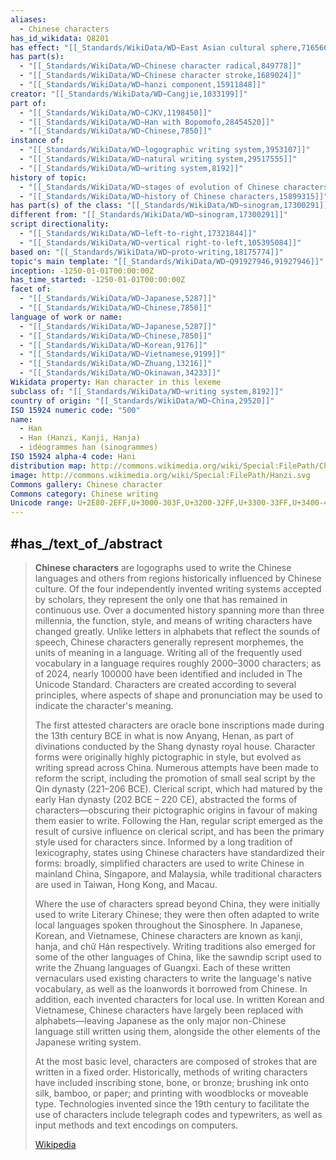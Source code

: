 ```yaml
---
aliases:
  - Chinese characters
has_id_wikidata: Q8201
has effect: "[[_Standards/WikiData/WD~East Asian cultural sphere,716566]]"
has part(s):
  - "[[_Standards/WikiData/WD~Chinese character radical,849778]]"
  - "[[_Standards/WikiData/WD~Chinese character stroke,1689024]]"
  - "[[_Standards/WikiData/WD~hanzi component,15911848]]"
creator: "[[_Standards/WikiData/WD~Cangjie,1033199]]"
part of:
  - "[[_Standards/WikiData/WD~CJKV,1198450]]"
  - "[[_Standards/WikiData/WD~Han with Bopomofo,28454520]]"
  - "[[_Standards/WikiData/WD~Chinese,7850]]"
instance of:
  - "[[_Standards/WikiData/WD~logographic writing system,3953107]]"
  - "[[_Standards/WikiData/WD~natural writing system,29517555]]"
  - "[[_Standards/WikiData/WD~writing system,8192]]"
history of topic:
  - "[[_Standards/WikiData/WD~stages of evolution of Chinese characters,4532947]]"
  - "[[_Standards/WikiData/WD~history of Chinese characters,15899315]]"
has part(s) of the class: "[[_Standards/WikiData/WD~sinogram,17300291]]"
different from: "[[_Standards/WikiData/WD~sinogram,17300291]]"
script directionality:
  - "[[_Standards/WikiData/WD~left-to-right,17321844]]"
  - "[[_Standards/WikiData/WD~vertical right-to-left,105395084]]"
based on: "[[_Standards/WikiData/WD~proto-writing,18175774]]"
topic's main template: "[[_Standards/WikiData/WD~Q91927946,91927946]]"
inception: -1250-01-01T00:00:00Z 
has_time_started: -1250-01-01T00:00:00Z 
facet of:
  - "[[_Standards/WikiData/WD~Japanese,5287]]"
  - "[[_Standards/WikiData/WD~Chinese,7850]]"
language of work or name:
  - "[[_Standards/WikiData/WD~Japanese,5287]]"
  - "[[_Standards/WikiData/WD~Chinese,7850]]"
  - "[[_Standards/WikiData/WD~Korean,9176]]"
  - "[[_Standards/WikiData/WD~Vietnamese,9199]]"
  - "[[_Standards/WikiData/WD~Zhuang,13216]]"
  - "[[_Standards/WikiData/WD~Okinawan,34233]]"
Wikidata property: Han character in this lexeme
subclass of: "[[_Standards/WikiData/WD~writing system,8192]]"
country of origin: "[[_Standards/WikiData/WD~China,29520]]"
ISO 15924 numeric code: "500"
name:
  - Han
  - Han (Hanzi, Kanji, Hanja)
  - idéogrammes han (sinogrammes)
ISO 15924 alpha-4 code: Hani
distribution map: http://commons.wikimedia.org/wiki/Special:FilePath/Chinese-Characters-Distribution.png
image: http://commons.wikimedia.org/wiki/Special:FilePath/Hanzi.svg
Commons gallery: Chinese character
Commons category: Chinese writing
Unicode range: U+2E80-2EFF,U+3000-303F,U+3200-32FF,U+3300-33FF,U+3400-4DBF,U+4E00-9FFF,U+F900-FAFF,U+FE30-FE4F
---
```



## #has_/text_of_/abstract 

> **Chinese characters** are logographs used to write the Chinese languages and others from regions historically influenced by Chinese culture. Of the four independently invented writing systems accepted by scholars, they represent the only one that has remained in continuous use. Over a documented history spanning more than three millennia, the function, style, and means of writing characters have changed greatly. Unlike letters in alphabets that reflect the sounds of speech, Chinese characters generally represent morphemes, the units of meaning in a language. Writing all of the frequently used vocabulary in a language requires roughly 2000–3000 characters; as of 2024, nearly 100000 have been identified and included in  The Unicode Standard. Characters are created according to several principles, where aspects of shape and pronunciation may be used to indicate the character's meaning.
>
> The first attested characters are oracle bone inscriptions made during the 13th century BCE in what is now Anyang, Henan, as part of divinations conducted by the Shang dynasty royal house. Character forms were originally highly pictographic in style, but evolved as writing spread across China. Numerous attempts have been made to reform the script, including the promotion of small seal script by the Qin dynasty (221–206 BCE). Clerical script, which had matured by the early Han dynasty (202 BCE – 220 CE), abstracted the forms of characters—obscuring their pictographic origins in favour of making them easier to write. Following the Han, regular script emerged as the result of cursive influence on clerical script, and has been the primary style used for characters since. Informed by a long tradition of lexicography, states using Chinese characters have standardized their forms: broadly, simplified characters are used to write Chinese in mainland China, Singapore, and Malaysia, while traditional characters are used in Taiwan, Hong Kong, and Macau.
>
> Where the use of characters spread beyond China, they were initially used to write Literary Chinese; they were then often adapted to write local languages spoken throughout the Sinosphere. In Japanese, Korean, and Vietnamese, Chinese characters are known as kanji, hanja, and chữ Hán respectively. Writing traditions also emerged for some of the other languages of China, like the sawndip script used to write the Zhuang languages of Guangxi. Each of these written vernaculars used existing characters to write the language's native vocabulary, as well as the loanwords it borrowed from Chinese. In addition, each invented characters for local use. In written Korean and Vietnamese, Chinese characters have largely been replaced with alphabets—leaving Japanese as the only major non-Chinese language still written using them, alongside the other elements of the Japanese writing system.
>
> At the most basic level, characters are composed of strokes that are written in a fixed order. Historically, methods of writing characters have included inscribing stone, bone, or bronze; brushing ink onto silk, bamboo, or paper; and printing with woodblocks or moveable type. Technologies invented since the 19th century to facilitate the use of characters include telegraph codes and typewriters, as well as input methods and text encodings on computers.
>
> [Wikipedia](https://en.wikipedia.org/wiki/Chinese%20characters) 

